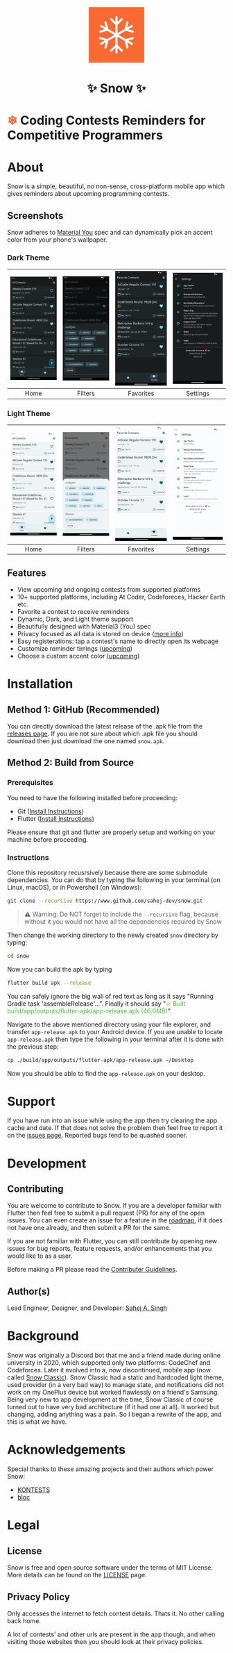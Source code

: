 <div align="center">
  <img src="./assets/icon/logo.png" height = 128></img>
  <h1 align="center">✨ Snow ✨</h1>
</div>

# <span style="color:#f96933">❄</span> Coding Contests Reminders for Competitive Programmers

# About
Snow is a simple, beautiful, no non-sense, cross-platform  mobile app which gives reminders about upcoming programming contests.

## Screenshots
Snow adheres to [Material You](https://m3.material.io) spec and can dynamically pick an accent color from your phone's wallpaper.

### Dark Theme
| <img src = "screenshots/home_dark.png" width = 192></img> | <img src = "screenshots/filters_dark.png" width = 192></img> | <img src = "screenshots/fav_dark.png" width = 192></img> | <img src = "screenshots/settings_dark.png" width = 192></img> |
| :-: | :-: | :-: | :-: |
| Home | Filters | Favorites | Settings |

### Light Theme
| <img src = "screenshots/home_light.png" width = 192></img> | <img src = "screenshots/filters_light.png" width = 192></img> | <img src = "screenshots/fav_light.png" width = 192></img> | <img src = "screenshots/settings_light.png" width = 192></img> |
| :-: | :-: | :-: | :-: |
| Home | Filters | Favorites | Settings |

## Features
- View upcoming and ongoing contests from supported platforms
- 10+ supported platforms, including At Coder, Codeforeces, Hacker Earth etc.
- Favorite a contest to receive reminders
- Dynamic, Dark, and Light theme support
- Beautifully designed with Material3 (You) spec
- Privacy focused as all data is stored on device ([more info](#privacy-policy))
- Easy registerations: tap a contest's name to directly open its webpage
- Customize reminder timings ([upcoming](#roadmap))
- Choose a custom accent color ([upcoming](#roadmap))


# Installation

## Method 1: GitHub (Recommended)
You can directly download the latest release of the .apk file from the [releases page](https://github.com/sahej-dev/Snow/releases). If you are not sure about which .apk file you should download then just download the one named `snow.apk`.

## Method 2: Build from Source

### Prerequisites
You need to have the following installed before proceeding:
- Git ([Install Instructions](https://git-scm.com/book/en/v2/Getting-Started-Installing-Git))
- Flutter ([Install Instructions](https://docs.flutter.dev/get-started/install))

Please ensure that git and flutter are properly setup and working on your machine before proceeding.

### Instructions
Clone this repository recusrsively because there are some submodule dependencies. You can do that by typing the following in your terminal (on Linux, macOS), or in Powershell (on Windows):
```bash
git clone --recursive https://www.github.com/sahej-dev/snow.git
```
> ⚠️ Warning: Do NOT forget to include the `--recursive` flag, because without it you would not have all the dependencies required by Snow

Then change the working directory to the newly created `snow` directory by typing:
```bash
cd snow
```
Now you can build the apk by typing
```bash
flutter build apk --release
```

You can safely ignore the big wall of red text as long as it says "Running Gradle task 'assembleRelease'...". Finally it should say "<span style="color:#43C731">✓  Built build/app/outputs/flutter-apk/app-release.apk (46.0MB)</span>".

Navigate to the above mentioned directory using your file explorer, and transfer `app-release.apk` to your Android device. If you are unable to locate `app-release.apk` then type the following in your terminal after it is done with the previous step:
```bash
cp ./build/app/outputs/flutter-apk/app-release.apk ~/Desktop
```
Now you should be able to find the `app-release.apk` on your desktop.

# Support
If you have run into an issue while using the app then try clearing the app cache and date. If that does not solve the problem then feel free to report it on the [issues page](https://github.com/sahej-dev/Snow/issues). Reported bugs tend to be quashed sooner.

# Development

## Contributing
You are welcome to contribute to Snow. If you are a developer familiar with Flutter then feel free to submit a pull request (PR) for any of the open issues. You can even create an issue for a feature in the [roadmap](#roadmap), if it does not have one already, and then submit a PR for the same.

If you are not familiar with Flutter, you can still contribute by opening new issues for bug reports, feature requests, and/or enhancements that you would like to as a user.

Before making a PR please read the [Contributer Guidelines](https://github.com/sahej-dev/Snow/blob/main/CONTRIBUTING.md).

## Author(s)
Lead Engineer, Designer, and Developer: [Sahej A. Singh](https://www.sahej.io)

# Background
Snow was originally a Discord bot that me and a friend made during online university in 2020, which supported only two platforms: CodeChef and Codeforces. Later it evolved into a, now discontinued, mobile app (now called [Snow Classic](https://github.com/sahej-dev/Snow/tree/classic)). Snow Classic had a static and hardcoded light theme, used provider (in a very bad way) to manage state, and notifications did not work on my OnePlus device but worked flawlessly on a friend's Samsung. Being very new to app development at the time, Snow Classic of course turned out to have very bad architecture (if it had one at all). It worked but changing, adding anything was a pain. So I began a rewrite of the app, and this is what we have.

# Acknowledgements
Special thanks to these amazing projects and their authors which power Snow:
- [KONTESTS](https://kontests.net)
- [bloc](https://bloclibrary.dev/#/)

# Legal
## License
Snow is free and open source software under the terms of MIT License. More details can be found on the [LICENSE](https://github.com/sahej-dev/Snow/blob/main/LICENSE) page.

## Privacy Policy
Only accesses the internet to fetch contest details. Thats it. No other calling back home.

A lot of contests' and other urls are present in the app though, and when visiting those websites then you should look at their privacy policies.
